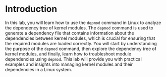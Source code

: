 # Introduction

In this lab, you will learn how to use the `depmod` command in Linux to analyze the dependency tree of kernel modules. The `depmod` command is used to generate a dependency file that contains information about the dependencies between kernel modules, which is crucial for ensuring that the required modules are loaded correctly. You will start by understanding the purpose of the `depmod` command, then explore the dependency tree of kernel modules, and finally, learn how to troubleshoot module dependencies using `depmod`. This lab will provide you with practical examples and insights into managing kernel modules and their dependencies in a Linux system.
